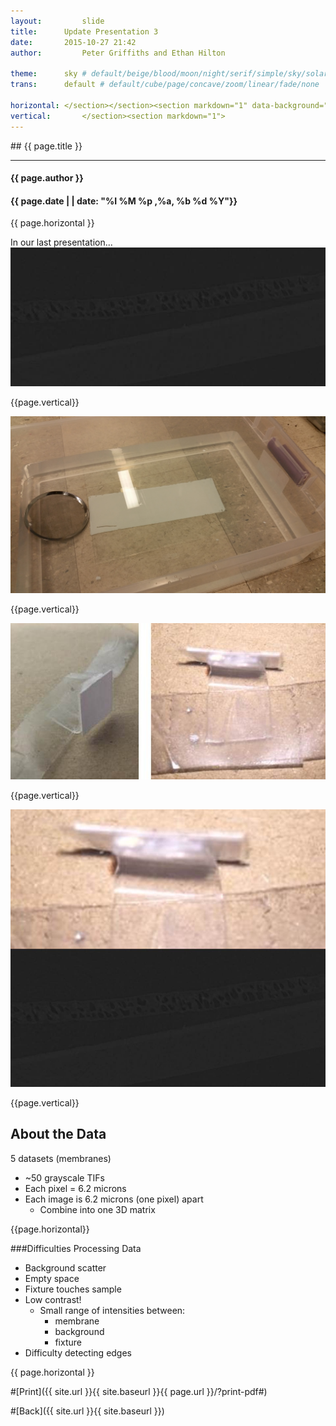 ```yaml
---
layout:     	slide
title:     	Update Presentation 3
date:      	2015-10-27 21:42
author:     	Peter Griffiths and Ethan Hilton

theme:		sky # default/beige/blood/moon/night/serif/simple/sky/solarized
trans:		default # default/cube/page/concave/zoom/linear/fade/none

horizontal:	</section></section><section markdown="1" data-background="http://ahmetcecen.github.io/project-pages/img/slidebackground.png"><section markdown="1">
vertical:		</section><section markdown="1">
---
```

<section markdown="1" data-background="http://ahmetcecen.github.io/project-pages/img/slidebackground.png"><section markdown="1">
## {{ page.title }}

<hr>

#### {{ page.author }}

#### {{ page.date | | date: "%I %M %p ,%a, %b %d %Y"}}

{{ page.horizontal }}
<!-- Start Writing Below in Markdown -->
In our last presentation...
![pic1.1](https://github.com/Materials-Informatics-Class-Fall2015/MIC-Microparticle-distribution/blob/gh-pages/img/Pres3%20pics/Picture2.2.jpg?raw=true)
<!-- End Here -->
{{page.vertical}}
<!-- Start -->
![pic1.1](https://github.com/Materials-Informatics-Class-Fall2015/MIC-Microparticle-distribution/blob/gh-pages/img/Pres3%20pics/Picture2.0.jpg?raw=true)
<!-- Stop -->

{{page.vertical}}
<!-- Start -->
![pic1.1](https://github.com/Materials-Informatics-Class-Fall2015/MIC-Microparticle-distribution/blob/gh-pages/img/Pres3%20pics/Picture2.1.jpg?raw=true)
<!-- Stop -->

{{page.vertical}}
<!-- Start -->
![pic1.1](https://github.com/Materials-Informatics-Class-Fall2015/MIC-Microparticle-distribution/blob/gh-pages/img/Pres3%20pics/Picture2.3.jpg?raw=true)

<!-- Stop -->

{{page.vertical}}
<!-- Start -->
## About the Data

5 datasets (membranes)

 - ~50 grayscale TIFs
 - Each pixel = 6.2 microns
 - Each image is 6.2 microns (one pixel) apart
	 - Combine into one 3D matrix

<!-- Stop -->

{{page.horizontal}}
<!-- Start -->

###Difficulties Processing Data

 - Background scatter
 - Empty space
 - Fixture touches sample
 - Low contrast!
	 - Small range of intensities between:
		 - membrane
		 - background
		 - fixture
 - Difficulty detecting edges

{{ page.horizontal }}

#[Print]({{ site.url }}{{ site.baseurl }}{{ page.url }}/?print-pdf#)

#[Back]({{ site.url }}{{ site.baseurl }})

</section></section>
